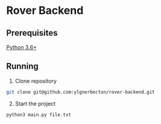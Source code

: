 # Rover Backend

## Prerequisites
[Python 3.6+](https://www.python.org/downloads/)

## Running

1. Clone repository
```sh
git clone git@github.com:ylgnerbecton/rover-backend.git
```

2. Start the project
```sh
python3 main.py file.txt
```
